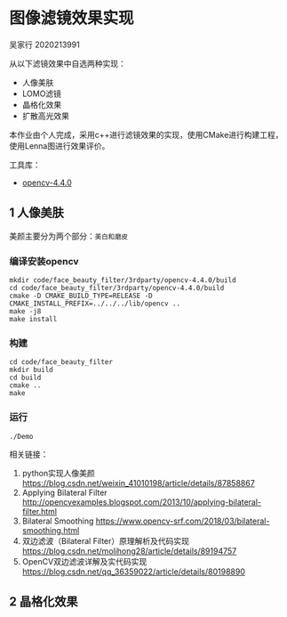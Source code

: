 # 图像滤镜效果实现
 
吴家行 2020213991

从以下滤镜效果中自选两种实现：
- 人像美肤
- LOMO滤镜
- 晶格化效果
- 扩散高光效果

本作业由个人完成，采用c++进行滤镜效果的实现，使用CMake进行构建工程，使用Lenna图进行效果评价。

工具库：
- [opencv-4.4.0](https://opencv.org/releases/)

## 1 人像美肤

美颜主要分为两个部分：`美白和磨皮`

### 编译安装opencv

```shell
mkdir code/face_beauty_filter/3rdparty/opencv-4.4.0/build
cd code/face_beauty_filter/3rdparty/opencv-4.4.0/build
cmake -D CMAKE_BUILD_TYPE=RELEASE -D CMAKE_INSTALL_PREFIX=../../../lib/opencv ..
make -j8 
make install
```

### 构建

```shell
cd code/face_beauty_filter
mkdir build
cd build
cmake ..
make
```

### 运行

```shell
./Demo
```

相关链接：
1. python实现人像美颜 https://blog.csdn.net/weixin_41010198/article/details/87858867
2. Applying Bilateral Filter http://opencvexamples.blogspot.com/2013/10/applying-bilateral-filter.html
3. Bilateral Smoothing https://www.opencv-srf.com/2018/03/bilateral-smoothing.html
4. 双边滤波（Bilateral Filter）原理解析及代码实现 https://blog.csdn.net/molihong28/article/details/89194757
5. OpenCV双边滤波详解及实代码实现 https://blog.csdn.net/qq_36359022/article/details/80198890

## 2 晶格化效果

